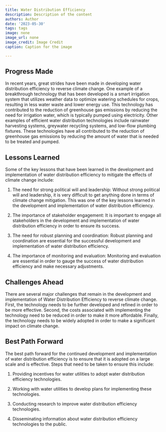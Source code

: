 ```yaml
---
title: Water Distribution Efficiency
description: Description of the content
authors: Author
date: '2023-05-30'
tags: tags
image: none
image_url: none
image_credit: Image Credit
caption: Caption for the image

---
```




## Progress Made

In recent years, great strides have been made in developing water distribution efficiency to reverse climate change. One example of a breakthrough technology that has been developed is a smart irrigation system that utilizes weather data to optimize watering schedules for crops, resulting in less water waste and lower energy use. This technology has contributed to the reduction of greenhouse gas emissions by reducing the need for irrigation water, which is typically pumped using electricity. Other examples of efficient water distribution technologies include rainwater harvesting systems, greywater recycling systems, and low-flow plumbing fixtures. These technologies have all contributed to the reduction of greenhouse gas emissions by reducing the amount of water that is needed to be treated and pumped.

## Lessons Learned

Some of the key lessons that have been learned in the development and implementation of water distribution efficiency to mitigate the effects of climate change include:

1. The need for strong political will and leadership: Without strong political will and leadership, it is very difficult to get anything done in terms of climate change mitigation. This was one of the key lessons learned in the development and implementation of water distribution efficiency.

2. The importance of stakeholder engagement: It is important to engage all stakeholders in the development and implementation of water distribution efficiency in order to ensure its success.

3. The need for robust planning and coordination: Robust planning and coordination are essential for the successful development and implementation of water distribution efficiency.

4. The importance of monitoring and evaluation: Monitoring and evaluation are essential in order to gauge the success of water distribution efficiency and make necessary adjustments.

## Challenges Ahead

There are several major challenges that remain in the development and implementation of Water Distribution Efficiency to reverse climate change. First, the technology needs to be further developed and refined in order to be more effective. Second, the costs associated with implementing the technology need to be reduced in order to make it more affordable. Finally, the technology needs to be widely adopted in order to make a significant impact on climate change.

## Best Path Forward

The best path forward for the continued development and implementation of water distribution efficiency is to ensure that it is adopted on a large scale and is effective. Steps that need to be taken to ensure this include:

1. Providing incentives for water utilities to adopt water distribution efficiency technologies.

2. Working with water utilities to develop plans for implementing these technologies.

3. Conducting research to improve water distribution efficiency technologies.

4. Disseminating information about water distribution efficiency technologies to the public.
